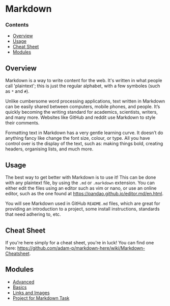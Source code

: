 # Markdown

<!--TOC_START-->
### Contents
- [Overview](#overview)
- [Usage](#usage)
- [Cheat Sheet](#cheat-sheet)
- [Modules](#modules)

<!--TOC_END-->
## Overview
Markdown is a way to write content for the web. It's written in what people call 'plaintext'; this is just the regular alphabet, with a few symboles (such as `*` and `#`).

Unlike cumbersome word processing applications, text written in Markdown can be easily shared between computers, mobile phones, and people. It’s quickly becoming the writing standard for academics, scientists, writers, and many more. Websites like GitHub and reddit use Markdown to style their comments.

Formatting text in Markdown has a very gentle learning curve. It doesn’t do anything fancy like change the font size, colour, or type. All you have control over is the display of the text, such as: making things bold, creating headers, organising lists, and much more.

## Usage
The best way to get better with Markdown is to use it! This can be done with any plaintext file, by using the `.md` or `.markdown` extension. You can either edit the files using an editor such as vim or nano, or use an online editor, such as the one found at <https://pandao.github.io/editor.md/en.html>.

You will see Markdown used in GitHub `README.md` files, which are great for providing an introduction to a project, some install instructions, standards that need adhering to, etc.

## Cheat Sheet
If you're here simply for a cheat sheet, you're in luck! You can find one here: <https://github.com/adam-p/markdown-here/wiki/Markdown-Cheatsheet>.

























<!--MODULES_START-->
## Modules
- [Advanced](./modules/advanced)
- [Basics](./modules/basics)
- [Links and Images](./modules/links_images)
- [Project for Markdown Task](./modules/project)
<!--MODULES_END-->
